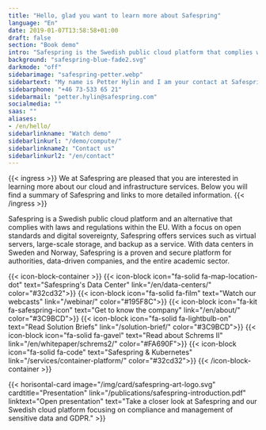 ```yaml
---
title: "Hello, glad you want to learn more about Safespring"
language: "En"
date: 2019-01-07T13:58:58+01:00
draft: false
section: "Book demo"
intro: "Safespring is the Swedish public cloud platform that complies with European data protection laws. We are pleased to offer a secure and reliable platform for our customers and their data."
background: "safespring-blue-fade2.svg"
darkmode: "off"
sidebarimage: "safespring-petter.webp"
sidebartext: "My name is Petter Hylin and I am your contact at Safespring. Please contact me if you have any questions."
sidebarphone: "+46 73-533 65 21"
sidebarmail: "petter.hylin@safespring.com"
socialmedia: ""
saas: ""
aliases:
- /en/hello/
sidebarlinkname: "Watch demo"
sidebarlinkurl: "/demo/compute/"
sidebarlinkname2: "Contact us"
sidebarlinkurl2: "/en/contact"
---
```


{{< ingress >}}
We at Safespring are pleased that you are interested in learning more about our cloud and infrastructure services. Below you will find a summary of Safespring and links to more detailed information.
{{< /ingress >}}

Safespring is a Swedish public cloud platform and an alternative that complies with laws and regulations within the EU. With a focus on open standards and digital sovereignty, Safespring offers services such as virtual servers, large-scale storage, and backup as a service. With data centers in Sweden and Norway, Safespring is a proven and secure platform for authorities, data-driven companies, and the entire academic sector.

{{< icon-block-container >}}
	{{< icon-block icon="fa-solid fa-map-location-dot" text="Safespring's Data Center" link="/en/data-centers/" color="#32cd32">}}
	{{< icon-block icon="fa-solid fa-film" text="Watch our webcasts" link="/webinar/" color="#195F8C">}}
	{{< icon-block icon="fa-kit fa-safespring-icon" text="Get to know the company" link="/en/about/" color="#3C9BCD">}}
	{{< icon-block icon="fa-solid fa-lightbulb-on" text="Read Solution Briefs" link="/solution-brief/" color="#3C9BCD">}}
	{{< icon-block icon="fa-solid fa-gavel" text="Read about Schrems II" link="/en/whitepaper/schrems2/" color="#FA690F">}}
	{{< icon-block icon="fa-solid fa-code" text="Safespring & Kubernetes" link="/services/container-platform/" color="#32cd32">}}
{{< /icon-block-container >}}

{{< horisontal-card image="/img/card/safespring-art-logo.svg" cardtitle="Presentation" link="/publications/safespring-introduction.pdf" linktext="Open presentation" text="Take a closer look at Safespring and our Swedish cloud platform focusing on compliance and management of sensitive data and GDPR." >}}